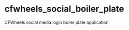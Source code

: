cfwheels_social_boiler_plate
============================

CFWheels social media login boiler plate application
